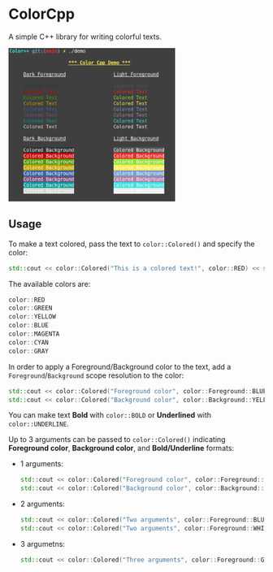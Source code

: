 # ColorCpp
A simple C++ library for writing colorful texts.

<img src="images/picture.png" alt="Demo picture" width="65%"/>

## Usage
To make a text colored, pass the text to `color::Colored()` and specify the color:
```cpp
std::cout << color::Colored("This is a colored text!", color::RED) << std::endl;
```
The available colors are:
```cpp
color::RED    
color::GREEN  
color::YELLOW 
color::BLUE   
color::MAGENTA
color::CYAN   
color::GRAY   
```
In order to apply a Foreground/Background color to the text, add a `Foreground`/`Background` scope resolution to the color:
```cpp
std::cout << color::Colored("Foreground color", color::Foreground::BLUE) << std::endl;
std::cout << color::Colored("Background color", color::Background::YELLOW) << std::endl;
```
You can make text **Bold** with `color::BOLD` or **Underlined** with `color::UNDERLINE`.

Up to 3 arguments can be passed to `color::Colored()` indicating **Foreground color**, **Background color**, and **Bold/Underline** formats:
- 1 arguments:
  ```cpp
  std::cout << color::Colored("Foreground color", color::Foreground::BLUE) << std::endl;
  std::cout << color::Colored("Background color", color::Background::YELLOW) << std::endl;
  ```
- 2 arguments:
  ```cpp
  std::cout << color::Colored("Two arguments", color::Foreground::BLUE, color::Background::YELLOW) << std::endl;
  std::cout << color::Colored("Two arguments", color::Foreground::WHITE, color::BOLD) << std::endl;
  ```
- 3 argumetns:
  ```cpp
  std::cout << color::Colored("Three arguments", color::Foreground::GREEN, color::Background::YELLOW, color::UNDERLINE) << std::endl;
  ```
  
